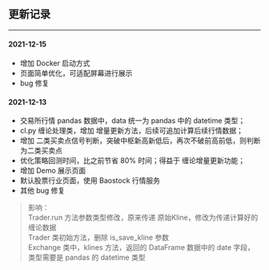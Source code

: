 ## 更新记录

---

#### 2021-12-15

* 增加 Docker 启动方式
* 页面简单优化，可适配屏幕进行展示
* bug 修复


#### 2021-12-13

* 交易所行情 pandas 数据中，data 统一为 pandas 中的 datetime 类型；
* cl.py 缠论处理类，增加 增量更新方法，后续可追加计算后续行情数据；
* 增加 二类买卖点信号判断，突破中枢新高新低后，再次不破前高前低，则判断为二类买卖点
* 优化策略回测时间，比之前节省 80% 时间；得益于 缠论增量更新功能；
* 增加 Demo 展示页面
* 默认股票行业页面，使用 Baostock 行情服务
* 其他 bug 修复

> 影响：  
> Trader.run 方法参数类型修改，原来传递 原始Kline，修改为传递计算好的 缠论数据  
> Trader 类初始方法，删除 is_save_kline 参数  
> Exchange 类中，klines 方法，返回的 DataFrame 数据中的 date 字段，类型需要是 pandas 的 datetime 类型 